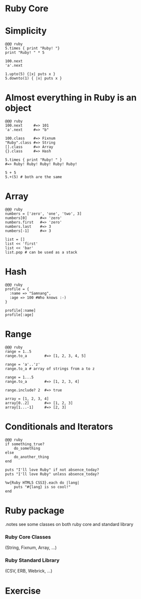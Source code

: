 <!SLIDE ruby_core subsection>
# Ruby Core #

<!SLIDE Simplicity>
# Simplicity #

	@@@ ruby
    5.times { print "Ruby! "}
	print "Ruby! " * 5
	
	100.next
	'a'.next
	
	1.upto(5) {|x| puts x }
	5.downto(1) { |x| puts x }

<!SLIDE everything_is_object>
# Almost everything in Ruby is an object #
	
	@@@ ruby
    100.next     #=> 101
	'a'.next     #=> "b"

	100.class    #=> Fixnum
	"Ruby".class #=> String
	[].class     #=> Array
	{}.class     #=> Hash

	5.times { print "Ruby! " }
	#=> Ruby! Ruby! Ruby! Ruby! Ruby!

	5 + 5
	5.+(5) # both are the same

<!SLIDE array>	
# Array #

	@@@ ruby
    numbers = ['zero', 'one', 'two', 3]
	numbers[0]      #=> 'zero'
	numbers.first   #=> 'zero'
	numbers.last    #=> 3
	numbers[-1]     #=> 3

	list = []
	list << 'first'
	list << 'bar'
	list.pop # can be used as a stack

<!SLIDE hash>
# Hash #

	@@@ ruby
    profile = {
	  :name => "Samnang",
	  :age => 100 #Who knows :-)
	}

	profile[:name]
	profile[:age]

<!SLIDE range>
# Range #

    @@@ ruby
    range = 1..5
	range.to_a        #=> [1, 2, 3, 4, 5]

	range = 'a'..'z'
	range.to_a # array of strings from a to z

	range = 1...5
	range.to_a        #=> [1, 2, 3, 4]

	range.include? 2  #=> true

	array = [1, 2, 3, 4]
	array[0..2]       #=> [1, 2, 3]
	array[1...-1]     #=> [2, 3]

<!SLIDE conditional_and_iterators>	
# Conditionals and Iterators #

    @@@ ruby
    if something_true?
	    do_something
	else
	    do_another_thing
	end

	puts "I'll love Ruby" if not absence_today?
	puts "I'll love Ruby" unless absence_today?

	%w{Ruby HTML5 CSS3}.each do |lang|
	    puts "#{lang} is so cool!"
	end
	
<!SLIDE ruby_core_and_stdlib bullets center>
# Ruby package #
.notes see some classes on both ruby core and standard library

### Ruby Core Classes ###
(String, Fixnum, Array, ...)
### Ruby Standard Library ###
(CSV, ERB, Webrick, ...)

<!SLIDE exercise title>

# Exercise #